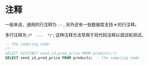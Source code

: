 # 注释

一般来说，通用的行注释为 `--` , 另外还有一些数据库支持 `#` 的行注释。

多行注释为 `/*  ...  */` ; 这种注释方法常用于将代码注释以调试和测试。

```sql
-- the sampling code
/*
SELECT DISTINCT vend_id,prod_price FROM products;*/
SELECT vend_id,prod_price FROM products; -- the sampling code
```
